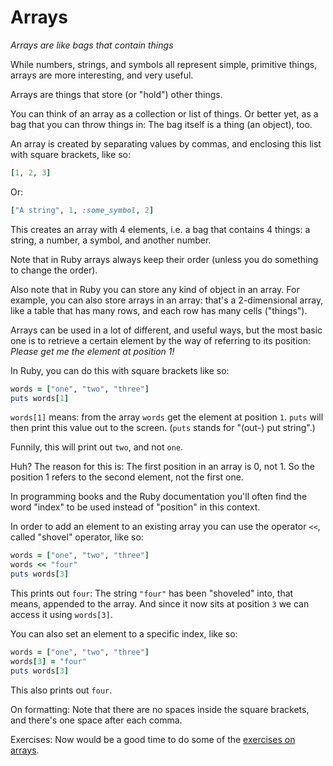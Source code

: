 # Arrays

*Arrays are like bags that contain things*

While numbers, strings, and symbols all represent simple, primitive things,
arrays are more interesting, and very useful.

Arrays are things that store (or "hold") other things.

You can think of an array as a collection or list of things. Or better yet, as
a bag that you can throw things in: The bag itself is a thing (an object), too.

An array is created by separating values by commas, and enclosing this list
with square brackets, like so:

```ruby
[1, 2, 3]
```

Or:

```ruby
["A string", 1, :some_symbol, 2]
```

This creates an array with 4 elements, i.e. a bag that contains 4 things: a
string, a number, a symbol, and another number.

Note that in Ruby arrays always keep their order (unless you do something
to change the order).

Also note that in Ruby you can store any kind of object in an array. For
example, you can also store arrays in an array: that's a 2-dimensional array,
like a table that has many rows, and each row has many cells ("things").

Arrays can be used in a lot of different, and useful ways, but the most basic
one is to retrieve a certain element by the way of referring to its position:
*Please get me the element at position 1!*

In Ruby, you can do this with square brackets like so:

```ruby
words = ["one", "two", "three"]
puts words[1]
```

`words[1]` means: from the array `words` get the element at position
`1`. `puts` will then print this value out to the screen. (`puts` stands for
"(out-) put string".)

Funnily, this will print out `two`, and not `one`.

Huh? The reason for this is: The first position in an array is 0, not 1. So the
position 1 refers to the second element, not the first one.

In programming books and the Ruby documentation you'll often find the word
"index" to be used instead of "position" in this context.

In order to add an element to an existing array you can use the operator `<<`,
called "shovel" operator, like so:

```ruby
words = ["one", "two", "three"]
words << "four"
puts words[3]
```

This prints out `four`: The string `"four"` has been "shoveled" into, that
means, appended to the array. And since it now sits at position `3` we can
access it using `words[3]`.

You can also set an element to a specific index, like so:

```ruby
words = ["one", "two", "three"]
words[3] = "four"
puts words[3]
```

This also prints out `four`.

On formatting: Note that there are no spaces inside the square brackets,
and there's one space after each comma.

Exercises: Now would be a good time to do some of the [exercises on
arrays](/17-exercises/03-arrays_1.html).
